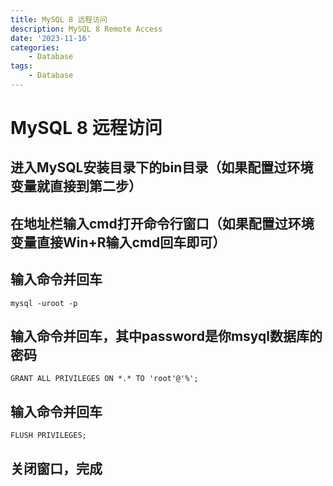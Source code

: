 ```yaml
---
title: MySQL 8 远程访问
description: MySQL 8 Remote Access
date: '2023-11-16'
categories:
    - Database
tags:
    - Database
---
```


# MySQL 8 远程访问

## 进入MySQL安装目录下的bin目录（如果配置过环境变量就直接到第二步）

## 在地址栏输入cmd打开命令行窗口（如果配置过环境变量直接Win+R输入cmd回车即可）

## 输入命令并回车

```
mysql -uroot -p
```

## 输入命令并回车，其中password是你msyql数据库的密码

```
GRANT ALL PRIVILEGES ON *.* TO 'root'@'%';
```

## 输入命令并回车

```
FLUSH PRIVILEGES;
```

## 关闭窗口，完成
